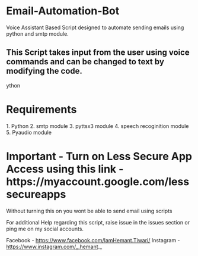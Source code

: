 # Email-Automation-Bot
Voice Assistant Based Script designed to automate sending emails using python and smtp module.

<h2>This Script takes input from the user using voice commands and can be changed to text by modifying the code.</h2>ython

<h1> Requirements </h1>
1. Python
2. smtp module
3. pyttsx3 module
4. speech recoginition module
5. Pyaudio module

<h1>Important - Turn on Less Secure App Access using this link - https://myaccount.google.com/lesssecureapps </h1>
Without turning this on you wont be able to send email using scripts

For additional Help regarding this script, raise issue in the issues section or ping me on my social accounts.

Facebook - https://www.facebook.com/IamHemant.Tiwari/
Instagram - https://www.instagram.com/_.hemant._
